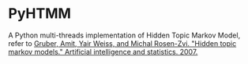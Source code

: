 # PyHTMM

A Python multi-threads implementation of Hidden Topic Markov Model, refer to [Gruber, Amit, Yair Weiss, and Michal Rosen-Zvi. "Hidden topic markov models." Artificial intelligence and statistics. 2007.](http://proceedings.mlr.press/v2/gruber07a/gruber07a.pdf)
